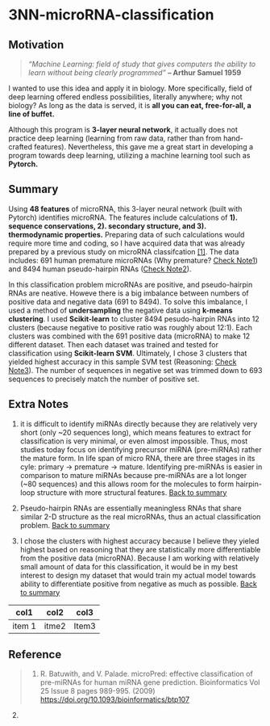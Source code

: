 # 3NN-microRNA-classification

## Motivation
> *“Machine Learning: field of study that gives computers the ability to learn without being clearly programmed”* **– Arthur Samuel 1959**

I wanted to use this idea and apply it in biology. More specifically, field of deep learning offered endless possibilities, literally anywhere; why not biology? As long as the data is served, it is **all you can eat, free-for-all, a line of buffet.** 

Although this program is **3-layer neural network**, it actually does not practice deep learning (learning from raw data, rather than from hand-crafted features). Nevertheless, this gave me a great start in developing a program towards deep learning, utilizing a machine learning tool such as **Pytorch.**

## Summary
Using **48 features** of microRNA, this 3-layer neural network (built with Pytorch) identifies microRNA. The features include calculations of **1). sequence conservations, 2). secondary structure, and 3). thermodynamic properties.** Preparing data of such calculations would require more time and coding, so I have acquired data that was already prepared by a previous study on microRNA classifcation [[1]](https://doi.org/10.1093/bioinformatics/btp107). The data includes: 691 human premature microRNAs (Why premature? [Check Note1](#extra-notes)) and 8494 human pseudo-hairpin RNAs ([Check Note2](#extra-notes)).

In this classification problem microRNAs are positive, and pseudo-hairpin RNAs are neative. Howeve there is a big imbalance between numbers of positive data and negative data (691 to 8494). To solve this imbalance, I used a method of **undersampling** the negative data using **k-means clustering**. I used **Scikit-learn** to cluster 8494 pesudo-hairpin RNAs into 12 clusters (because negative to positive ratio was roughly about 12:1). Each clusters was combined with the 691 positive data (microRNA) to make 12 different dataset. Then each dataset was trained and tested for classification using **Scikit-learn SVM**. Ultimately, I chose 3 clusters that yielded highest accuracy in this sample SVM test (Reasoning: [Check Note3](#extra-notes)). The number of sequences in negative set was trimmed down to 693 sequences to precisely match the number of positive set.


## Extra Notes
1. it is difficult to identify miRNAs directly because they are relatively very short (only ~20 sequences long), which means features to extract for classification is very minimal, or even almost impossible. Thus, most studies today focus on identifying precursor miRNA (pre-miRNAs) rather the mature form. In life span of micro RNA, there are three stages in its cyle: primary -> premature -> mature. Identifying pre-miRNAs is easier in comparison to mature miRNAs because pre-miRNAs are a lot longer (~80 sequences) and this allows room for the molecules to form hairpin-loop structure with more structural features. [Back to summary](#summary)

2. Pseudo-hairpin RNAs are essentially meaningless RNAs that share similar 2-D structure as the real microRNAs, thus an actual classification problem. [Back to summary](#summary)

3. I chose the clusters with highest accuracy because I believe they yieled highest based on reasoning that they are statistically more differentiable from the positive data (microRNA). Because I am working with relatively small amount of data for this classification, it would be in my best interest to design my dataset that would train my actual model towards ability to differentiate positive from negative as much as possible. [Back to summary](#summary)

|  col1  |  col2  |  col3  |
|------|------|-----|
| item 1 | itme2 | Item3 |

## Reference

> 1.  R. Batuwith, and V. Palade. microPred: effective classification of pre-miRNAs for human miRNA gene prediction. Bioinformatics Vol 25 Issue 8 pages 989-995. (2009) https://doi.org/10.1093/bioinformatics/btp107
2. 
